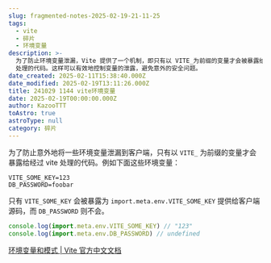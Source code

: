 ```yaml
---
slug: fragmented-notes-2025-02-19-21-11-25
tags:
  - vite
  - 碎片
  - 环境变量
description: >-
  为了防止环境变量泄漏，Vite 提供了一个机制，即只有以 VITE_为前缀的变量才会被暴露给经过 Vite
  处理的代码。这样可以有效地控制变量的泄露，避免意外的安全问题。
date_created: 2025-02-11T15:38:40.000Z
date_modified: 2025-02-19T13:11:26.000Z
title: 241029 1144 vite环境变量
date: 2025-02-19T00:00:00.000Z
author: KazooTTT
toAstro: true
astroType: null
category: 碎片
---
```


为了防止意外地将一些环境变量泄漏到客户端，只有以 `VITE_` 为前缀的变量才会暴露给经过 vite 处理的代码。例如下面这些环境变量：

``` .env
VITE_SOME_KEY=123
DB_PASSWORD=foobar
```

只有 `VITE_SOME_KEY` 会被暴露为 `import.meta.env.VITE_SOME_KEY` 提供给客户端源码，而 `DB_PASSWORD` 则不会。

``` js
console.log(import.meta.env.VITE_SOME_KEY) // "123"
console.log(import.meta.env.DB_PASSWORD) // undefined
```

[环境变量和模式 | Vite 官方中文文档](<https://cn.vite.dev/guide/env-and-mode#env-variables>)

